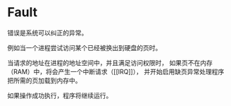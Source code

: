 # Fault
错误是系统可以纠正的异常。

例如当一个进程尝试访问某个已经被换出到硬盘的页时。

当请求的地址在进程的地址空间中，并且满足访问权限时，
如果页不在内存（RAM）中，将会产生一个中断请求（[[IRQ]]），
并开始启用缺页异常处理程序把所需的页加载到内存中。

如果操作成功执行，程序将继续运行。

